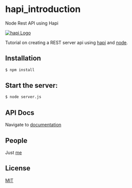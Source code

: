 # hapi_introduction

Node Rest API using Hapi

[![hapi Logo](http://hapijs.com/public/img/logo.svg)](http://hapijs.com/)

Tutorial on creating a REST server api using [hapi](http://hapijs.com) and [node](http://nodejs.org).

## Installation

```bash
$ npm install
```
## Start the server:

```bash
$ node server.js
```

## API Docs

Navigate to [documentation](http://localhost:3000/documentation) 

## People

Just  [me](https://github.com/luisFilipePT)

## License

  [MIT](LICENSE)